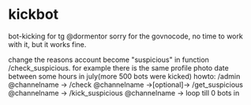 # kickbot
bot-kicking for tg @dormentor
sorry for the govnocode, no time to work with it, but it works fine.

change the reasons account become "suspicious" in function /check_suspicious. for example there is the same profile photo date between some hours in july(more 500 bots were kicked)
howto:
/admin @channelname -> /check @channelname ->[optional]-> /get_suspicious @channelname -> /kick_suspicious @channelname -> loop till 0 bots in

